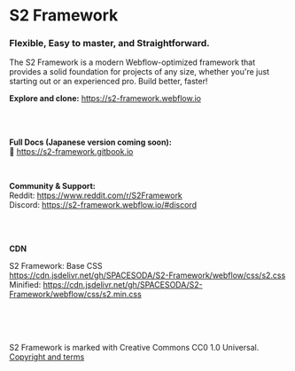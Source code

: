 # S2 Framework

### Flexible, Easy to master, and Straightforward.

The S2 Framework is a modern Webflow-optimized framework that provides a solid foundation for projects of any size, whether you're just starting out or an experienced pro. Build better, faster!

**Explore and clone:** https://s2-framework.webflow.io

<br><br>

**Full Docs (Japanese version coming soon):** <br>
📘 https://s2-framework.gitbook.io

<br>

**Community & Support:** <br>
Reddit: https://www.reddit.com/r/S2Framework
<br>
Discord: https://s2-framework.webflow.io/#discord

<br><br>

**CDN**

S2 Framework: Base CSS <br>
https://cdn.jsdelivr.net/gh/SPACESODA/S2-Framework/webflow/css/s2.css
<br>
Minified: https://cdn.jsdelivr.net/gh/SPACESODA/S2-Framework/webflow/css/s2.min.css

<br><br><br>

S2 Framework is marked with Creative Commons CC0 1.0 Universal.<br>
[Copyright and terms](https://s2-framework.gitbook.io/docs/copyright-and-terms)
